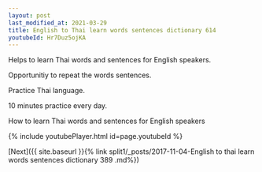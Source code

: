 ```yaml
---
layout: post
last_modified_at: 2021-03-29
title: English to Thai learn words sentences dictionary 614 
youtubeId: Hr7Duz5ojKA
---
```

 
 
Helps to learn Thai words and sentences for English speakers.

Opportunitiy to repeat the words sentences. 

Practice Thai language. 
 
10 minutes practice every day. 
 
How to learn Thai words and sentences for English speakers 
 
{% include youtubePlayer.html id=page.youtubeId %}
 
 
[Next]({{ site.baseurl }}{% link  split1/_posts/2017-11-04-English to thai learn words sentences dictionary 389 .md%})
 

